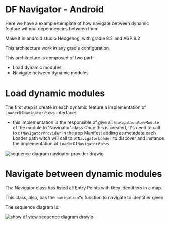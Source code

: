 # DF Navigator - Android

Here we have a example/template of how navigate between dynamic feature without dependencies between them


Make it in android studio Hedgehog, with gradle 8.2 and AGP 8.2

This architecture work in any gradle configuration.

This architecture is composed of two part:
- Load dynamic modules
- Navigate between dynamic modules

# Load dynamic modules

The first step is create in each dynamic feature a implementation of `LoaderDfNavigatorViews` interface:
- this implementation is the responsible of give all `NavigationViewModule` of the module to 'Navigator' class
Once this is created, It's need to call to `DfNavigatorProvider` in the app Manifest adding as metadata each Loader path witch will call to `DfNavigatorLoader` to discover and instance the implementation of `LoaderDfNavigatorViews`

![sequence diagram navigator provider drawio](https://github.com/ragnorak-dev/UIRouter-android/assets/7957314/2dcdb70c-97a9-4ac7-9749-d19be179264d)


# Navigate between dynamic modules

The Navigator class has listed all Entry Points with they identifiers in a map.

This class, also, has the `navigationTo` function to navigate to identifier given

The sequence diagram is:

![show df view sequence diagram drawio](https://github.com/ragnorak-dev/UIRouter-android/assets/7957314/4c15f010-765d-45d7-8c95-b01f52183abc)

